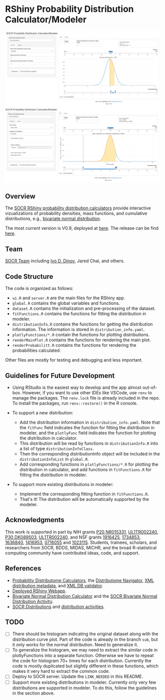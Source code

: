 # RShiny Probability Distribution Calculator/Modeler

![Calculator Image](images/calculator.png)
![Modeler Image](images/modeler.png)

## Overview 
The [SOCR RShiny probability distribution calculators](LINK_NEEDED) provide interactive vizualizations of probability densities, mass functions, and cumulative distributions, e.g., [bivariate normal distribution](https://socr.umich.edu/HTML5/BivariateNormal/).


The most current version is V0.9, deployed at [here](LINK_NEEDED). The release can be find [here](https://github.com/SOCR/ProbDistCalc_RShiny/releases/tag/Ver0.9).

## Team

[SOCR Team](http://www.socr.umich.edu/people/) including [Ivo D. Dinov](http://umich.edu/~dinov), Jared Chai, and others.

## Code Structure

The code is organized as follows:
- `ui.R` and `server.R` are the main files for the RShiny app.
- `global.R` contains the global variables and functions.
- `dataset.R` contains the initialization and pre-processing of the dataset.
- `fitFunctions.R` contains the functions for fitting the distribution in modeler.
- `distributionInfo.R` contains the functions for getting the distribution information. The information is stored in `distribution_info.yaml`.
- `plotlyFunctions/*.R` contain the functions for plotting distributions.
- `renderMainPlot.R` contains the functions for rendering the main plot.
- `renderProbabilitt.R` contains the functions for rendering the probabilities calculated.

Other files are mostly for testing and debugging and less important.

## Guidelines for Future Development
- Using RStudio is the easiest way to develop and the app almost out-of-box. However, if you want to use other IDEs like VSCode, use `renv` to manage the packages. The `renv.lock` file is already included in the repo. To install the packages, run `renv::restore()` in the R console.

- To support a new distribution: 
    - Add the distribution information in `distribution_info.yaml`. Note that the `fitFunc` field indicates the function for fitting the distribution in modeler, and the `plotlyFunc` field indicates the function for plotting the distribution in calculator.
    - This distribution will be read by functions in `distributionInfo.R` into a list of type `distributionInfoClass`.
    - Then the corresponding distributionInfo object will be included in the `distributionInfoList` in `global.R`.
    - Add corresponding functions in `plotlyFunctions/*.R` for plotting the distribution in calculator, and add functions in `fitFunctions.R` for fitting the distribution in modeler.
- To support more existing distributions in modeler:
    - Implement the corresponding fitting function in `fitFunctions.R`.
    - That's it! The distribution will be automatically supported by the modeler.


## Acknowledgments

This work is supported in part by NIH grants [P20 NR015331](www.socr.umich.edu/CSCD), [UL1TR002240](https://projectreporter.nih.gov/project_info_description.cfm?aid=9491961&icde=39078316), [P30 DK089503](http://mmoc.med.umich.edu/), [UL1TR002240](https://www.michr.umich.edu), and NSF grants [1916425](http://midas.umich.edu/), [1734853](http://brain-life.org/), [1636840](http://neurosciencenetwork.org/), [1416953](http://distributome.org), [0716055](http://socr.umich.edu) and [1023115](http://distributome.org). Students, trainees, scholars, and researchers from SOCR, BDDS, MIDAS, MICHR, and the broad R-statistical computing community have contributed ideas, code, and support.

## References

* [Probability Distributome Calculators](http://www.distributome.org/V3/calc/index.html), the [Distributome Navigator](http://distributome.org/V3/), [XML distribution metadata](http://www.distributome.org/js/Distributome.xml), and [XML DB validator](http://www.distributome.org/V3/Distributome.xml.html).
* [Deployed RShiny Webapp](https://shiny.med.umich.edu/apps/dinov/SOCR_DistribCalc_RShiny_App/).
* [Bivariate Normal Distribution Calculator](https://github.com/SOCR/SOCR_Bivariate_Distributions) and the [SOCR Bivariate Normal Distribution Activity](http://wiki.stat.ucla.edu/socr/index.php/SOCR_BivariateNormal_JS_Activity).
* [SOCR Distributions](http://www.socr.ucla.edu/htmls/dist/) and [distribution activities](http://wiki.socr.umich.edu/index.php/SOCR_EduMaterials_DistributionsActivities).

## TODO
- [ ]  There should be histogram indicating the original dataset along with the distribution curve plot. Part of the code is already in the branch `sub`, but it only works for the normal distribution. Need to generalize it.
- [ ] To generalize the histogram, we may need to extract the similar code in plotlyFunctions into a separate function. Otherwise we have to repeat the code for histogram 70+ times for each distribution. Currently the code is mostly duplicated but slightly different in these functions, which makes it very hard to extract the common code.
- [ ]  Deploy to SOCR server. Update the `LINK_NEEDED` in this README.
- [ ]  Support more existing distributions in modeler. Currently only very few distributions are supported in modeler. To do this, follow the guidelines in the section above.